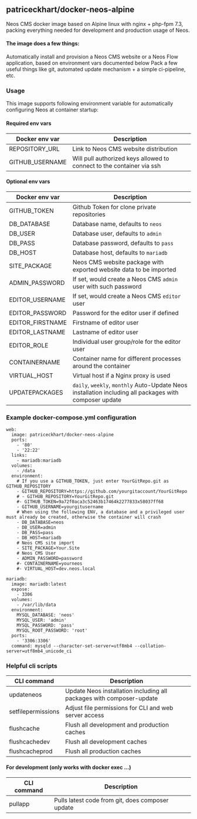 ## patriceckhart/docker-neos-alpine ##
Neos CMS docker image based on Alpine linux with nginx + php-fpm 7.3, packing everything needed for development and production usage of Neos.

#### The image does a few things: ####
Automatically install and provision a Neos CMS website or a Neos Flow application, based on environment vars documented below
Pack a few useful things like git, automated update mechanism + a simple ci-pipeline, etc.

### Usage ###
This image supports following environment variable for automatically configuring Neos at container startup:

#### Required env vars ####

| Docker env var | Description |
|---------|-------------|
|REPOSITORY_URL|Link to Neos CMS website distribution|
|GITHUB_USERNAME|Will pull authorized keys allowed to connect to the container via ssh|

#### Optional env vars ####

| Docker env var | Description |
|---------|-------------|
|GITHUB_TOKEN|Github Token for clone private repositories|
|DB_DATABASE|Database name, defaults to `neos`|
|DB_USER|Database user, defaults to `admin`|
|DB_PASS|Database password, defaults to `pass`|
|DB_HOST|Database host, defaults to `mariadb`|
|SITE_PACKAGE|Neos CMS website package with exported website data to be imported|
|ADMIN_PASSWORD|If set, would create a Neos CMS `admin` user with such password|
|EDITOR_USERNAME|If set, would create a Neos CMS `editor` user|
|EDITOR_PASSWORD|Password for the editor user if defined|
|EDITOR_FIRSTNAME|Firstname of editor user|
|EDITOR_LASTNAME|Lastname of editor user|
|EDITOR_ROLE|Individual user group/role for the editor user|
|CONTAINERNAME|Container name for different processes around the container|
|VIRTUAL_HOST|Virtual host if a Nginx proxy is used|
|UPDATEPACKAGES|`daily`, `weekly`, `monthly` Auto-Update Neos installation including all packages with composer update|

### Example docker-compose.yml configuration ###

```
web:
  image: patriceckhart/docker-neos-alpine
  ports:
    - '80'
    - '22:22'
  links:
    - mariadb:mariadb
  volumes:
    - /data
  environment:
    # If you use a GITHUB_TOKEN, just enter YourGitRepo.git as GITHUB_REPOSITORY
    - GITHUB_REPOSITORY=https://github.com/yourgitaccount/YourGitRepo
    # - GITHUB_REPOSITORY=YourGitRepo.git
    #- GITHUB_TOKEN=9a72f0aca3c52463b17464k2277833x58037ff68
    - GITHUB_USERNAME=yourgitusername
    # When using the following ENV, a database and a privileged user must already be created, otherwise the container will crash
    - DB_DATABASE=neos
    - DB_USER=admin
    - DB_PASS=pass
    - DB_HOST=mariadb
    # Neos CMS site import
    - SITE_PACKAGE=Your.Site
    # Neos CMS User
    - ADMIN_PASSWORD=password
    #- CONTAINERNAME=yourneos
    #- VIRTUAL_HOST=dev.neos.local

mariadb:
  image: mariadb:latest
  expose:
    - 3306
  volumes:
    - /var/lib/data
  environment:
    MYSQL_DATABASE: 'neos'
    MYSQL_USER: 'admin'
    MYSQL_PASSWORD: 'pass'
    MYSQL_ROOT_PASSWORD: 'root'
  ports:
    - '3306:3306'
  command: mysqld --character-set-server=utf8mb4 --collation-server=utf8mb4_unicode_ci
```

### Helpful cli scripts ###

| CLI command | Description |
|---------|-------------|
|updateneos|Update Neos installation including all packages with composer-update|
|setfilepermissions|Adjust file permissions for CLI and web server access|
|flushcache|Flush all development and production caches|
|flushcachedev|Flush all development caches|
|flushcacheprod|Flush all production caches|

#### For development (only works with docker exec ...) ####

| CLI command | Description |
|---------|-------------|
|pullapp|Pulls latest code from git, does composer update|